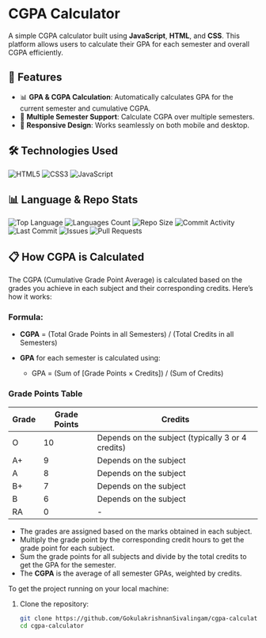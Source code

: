 # CGPA Calculator

A simple CGPA calculator built using **JavaScript**, **HTML**, and **CSS**. This platform allows users to calculate their GPA for each semester and overall CGPA efficiently.

## 🚀 Features

- 📊 **GPA & CGPA Calculation**: Automatically calculates GPA for the current semester and cumulative CGPA.
- 📅 **Multiple Semester Support**: Calculate CGPA over multiple semesters.
- 📱 **Responsive Design**: Works seamlessly on both mobile and desktop.

## 🛠️ Technologies Used

![HTML5](https://img.shields.io/badge/html5-%23E34F26.svg?style=for-the-badge&logo=html5&logoColor=white)
![CSS3](https://img.shields.io/badge/css3-%231572B6.svg?style=for-the-badge&logo=css3&logoColor=white)
![JavaScript](https://img.shields.io/badge/javascript-%23323330.svg?style=for-the-badge&logo=javascript&logoColor=%23F7DF1E)

## 📊 Language & Repo Stats

![Top Language](https://img.shields.io/github/languages/top/GokulakrishnanSivalingam/cgpa-calculator)
![Languages Count](https://img.shields.io/github/languages/count/GokulakrishnanSivalingam/cgpa-calculator)
![Repo Size](https://img.shields.io/github/repo-size/GokulakrishnanSivalingam/cgpa-calculator)
![Commit Activity](https://img.shields.io/github/commit-activity/m/GokulakrishnanSivalingam/cgpa-calculator)
![Last Commit](https://img.shields.io/github/last-commit/GokulakrishnanSivalingam/cgpa-calculator)
![Issues](https://img.shields.io/github/issues/GokulakrishnanSivalingam/cgpa-calculator)
![Pull Requests](https://img.shields.io/github/issues-pr/GokulakrishnanSivalingam/cgpa-calculator)
## 📋 How CGPA is Calculated

The CGPA (Cumulative Grade Point Average) is calculated based on the grades you achieve in each subject and their corresponding credits. Here’s how it works:

### Formula:
- **CGPA** = (Total Grade Points in all Semesters) / (Total Credits in all Semesters)

- **GPA** for each semester is calculated using:
  - GPA = (Sum of [Grade Points × Credits]) / (Sum of Credits)

### Grade Points Table

| Grade | Grade Points | Credits                                         |
|-------|--------------|-------------------------------------------------|
| O     | 10           | Depends on the subject (typically 3 or 4 credits) |
| A+    | 9            | Depends on the subject                          |
| A     | 8            | Depends on the subject                          |
| B+    | 7            | Depends on the subject                          |
| B     | 6            | Depends on the subject                          |
| RA    | 0            | -                                               |

- The grades are assigned based on the marks obtained in each subject.
- Multiply the grade point by the corresponding credit hours to get the grade point for each subject.
- Sum the grade points for all subjects and divide by the total credits to get the GPA for the semester.
- The **CGPA** is the average of all semester GPAs, weighted by credits.


To get the project running on your local machine:

1. Clone the repository:
   ```bash
   git clone https://github.com/GokulakrishnanSivalingam/cgpa-calculator.git
   cd cgpa-calculator
